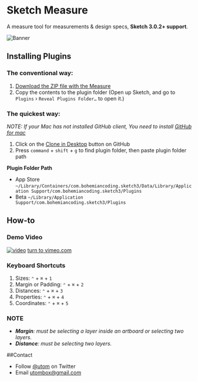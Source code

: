 # Sketch Measure

A measure tool for measurements & design specs, **Sketch 3.0.2+ support**. 

![Banner](http://utom.us/new/assets/imgs/sketch-measure-icon@2x.png)

## Installing Plugins
### The conventional way:
1. [Download the ZIP file with the Measure](https://github.com/utom/sketch-measure/archive/master.zip)
2. Copy the contents to the plugin folder (Open up Sketch, and go to `Plugins` › `Reveal Plugins Folder…` to open it.)

### The quickest way:

_NOTE: If your Mac has not installed GitHub client, You need to install [GitHub for mac](https://mac.github.com)_

1. Click on the [Clone in Desktop](github-mac://openRepo/https://github.com/utom/sketch-measure) button on GitHub
2. Press `command` + `shift` + `g` to find plugin folder, then paste plugin folder path

**Plugin Folder Path**

* App Store `~/Library/Containers/com.bohemiancoding.sketch3/Data/Library/Application Support/com.bohemiancoding.sketch3/Plugins`
* Beta `~/Library/Application Support/com.bohemiancoding.sketch3/Plugins`

## How-to

### Demo Video
[![video](https://i.vimeocdn.com/video/478609399_960.jpg)](https://vimeo.com/98025780)
[turn to vimeo.com](https://vimeo.com/98025780)

### Keyboard Shortcuts
1. Sizes: `⌃` + `⌘` + `1`
2. Margin or Padding: `⌃` + `⌘` + `2`
3. Distances: `⌃` + `⌘` + `3`
4. Properties: `⌃` + `⌘` + `4`
5. Coordinates: `⌃` + `⌘` + `5`

### NOTE

* _**Margin**: must be selecting a layer inside an artboard or selecting two layers._
* _**Distance**: must be selecting two layers._


##Contact

* Follow [@utom](http://twitter.com/utom) on Twitter
* Email <utombox@gmail.com>